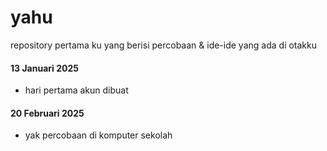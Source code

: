 # yahu
repository pertama ku yang berisi percobaan &amp; ide-ide yang ada di otakku

#### 13 Januari 2025
- hari pertama akun dibuat

#### 20 Februari 2025
- yak percobaan di komputer sekolah
